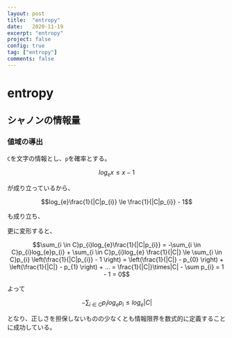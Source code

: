 ```yaml
---
layout: post
title:  "entropy"
date:   2020-11-19
excerpt: "entropy"
project: false
config: true
tag: ["entropy"]
comments: false
---
```


# entropy

## シャノンの情報量

### 値域の導出
`C`を文字の情報とし、`p`を確率とする。  

```math
{log}_{e}x \leq x-1
```
が成り立っているから、

```math
log_{e}\frac{1}{|C|p_{i}} \le \frac{1}{|C|p_{i}} - 1
```
も成り立ち、

更に変形すると、

```math
\sum_{i \in C}p_{i}log_{e}\frac{1}{|C|p_{i}} =
-\sum_{i \in C}p_{i}log_{e}p_{i} + \sum_{i \in C}p_{i}log_{e} \frac{1}{|C|}
\le \sum_{i \in C}p_{i} \left(\frac{1}{|C|p_{i}} - 1 \right)
= \left(\frac{1}{|C|} - p_{0} \right) + \left(\frac{1}{|C|} - p_{1} \right) + ...
= \frac{1}{|C|}\times|C| - \sum p_{i} = 1 - 1 = 0
```

よって

```math
-\sum_{i \in C}p_{i}log_{e}p_{i} \le log_{e} |C|
```
となり、正しさを担保しないものの少なくとも情報限界を数式的に定義することに成功している。
